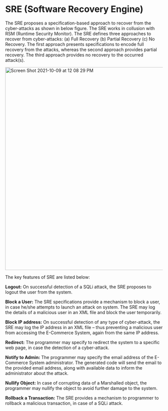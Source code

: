 # SRE (Software Recovery Engine)
The SRE proposes a specification-based approach to recover from the cyber-attacks as shown in below figure. The SRE works in collusion with RSM (Runtime Security Monitor). The SRE defines three approaches to recover from cyber-attacks: (a) Full Recovery (b) Partial Recovery (c) No Recovery. The first approach presents specifications to encode full recovery from the attacks, whereas the second approach provides partial recovery. The third approach provides no recovery to the occurred attack(s). 

<img width="650" alt="Screen Shot 2021-10-09 at 12 08 29 PM" src="https://user-images.githubusercontent.com/1769347/136649360-1201952a-9269-422e-b9c8-a24a162c83dd.png">

The key features of SRE are listed below:

**Logout:** On successful detection of a SQLi attack, the SRE proposes to logout the user from the system. 

**Block a User:** The SRE specifications provide a mechanism to block a user, in case he/she attempts to launch an attack on system. The SRE may log the details of a malicious user in an XML file and block the user temporarily.

**Block IP address:** On successful detection of any type of cyber-attack, the SRE may log the IP address in an XML file – thus preventing a malicious user from accessing the E-Commerce System, again from the same IP address.

**Redirect:** The programmer may specify to redirect the system to a specific web page, in case the detection of a cyber-attack.

**Notify to Admin:** The programmer may specify the email address of the E-Commerce System administrator. The generated code will send the email to the provided email address, along with available data to inform the administrator about the attack.

**Nullify Object:** In case of corrupting data of a Marshalled object, the programmer may nullify the object to avoid further damage to the system.

**Rollback a Transaction:** The SRE provides a mechanism to programmer to rollback a malicious transaction, in case of a SQLi attack. 


